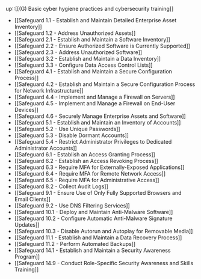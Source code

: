 up::[[(G) Basic cyber hygiene practices and cybersecurity training]]

- [[Safeguard 1.1 - Establish and Maintain Detailed Enterprise Asset Inventory]]
- [[Safeguard 1.2 - Address Unauthorized Assets]]
- [[Safeguard 2.1 - Establish and Maintain a Software Inventory]]
- [[Safeguard 2.2 - Ensure Authorized Software is Currently Supported]]
- [[Safeguard 2.3 - Address Unauthorized Software]]
- [[Safeguard 3.2 - Establish and Maintain a Data Inventory]]
- [[Safeguard 3.3 - Configure Data Access Control Lists]]
- [[Safeguard 4.1 - Establish and Maintain a Secure Configuration Process]]
- [[Safeguard 4.2 - Establish and Maintain a Secure Configuration Process for Network Infrastructure]]
- [[Safeguard 4.4 - Implement and Manage a Firewall on Servers]]
- [[Safeguard 4.5 - Implement and Manage a Firewall on End-User Devices]]
- [[Safeguard 4.6 - Securely Manage Enterprise Assets and Software]]
- [[Safeguard 5.1 - Establish and Maintain an Inventory of Accounts]]
- [[Safeguard 5.2 - Use Unique Passwords]]
- [[Safeguard 5.3 - Disable Dormant Accounts]]
- [[Safeguard 5.4 - Restrict Administrator Privileges to Dedicated Administrator Accounts]]
- [[Safeguard 6.1 - Establish an Access Granting Process]]
- [[Safeguard 6.2 - Establish an Access Revoking Process]]
- [[Safeguard 6.3 - Require MFA for Externally-Exposed Applications]]
- [[Safeguard 6.4 - Require MFA for Remote Network Access]]
- [[Safeguard 6.5 - Require MFA for Administrative Access]]
- [[Safeguard 8.2 - Collect Audit Logs]]
- [[Safeguard 9.1 - Ensure Use of Only Fully Supported Browsers and Email Clients]]
- [[Safeguard 9.2 - Use DNS Filtering Services]]
- [[Safeguard 10.1 - Deploy and Maintain Anti-Malware Software]]
- [[Safeguard 10.2 - Configure Automatic Anti-Malware Signature Updates]]
- [[Safeguard 10.3 - Disable Autorun and Autoplay for Removable Media]]
- [[Safeguard 11.1 - Establish and Maintain a Data Recovery Process]]
- [[Safeguard 11.2 - Perform Automated Backups]]
- [[Safeguard 14.1 - Establish and Maintain a Security Awareness Program]]
- [[Safeguard 14.9 - Conduct Role-Specific Security Awareness and Skills Training]]